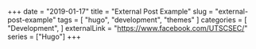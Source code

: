 +++
date = "2019-01-17"
title = "External Post Example"
slug = "external-post-example"
tags = [
    "hugo",
    "development",
    "themes"
]
categories = [
    "Development",
]
externalLink = "https://www.facebook.com/UTSCSEC/"
series = ["Hugo"]
+++
